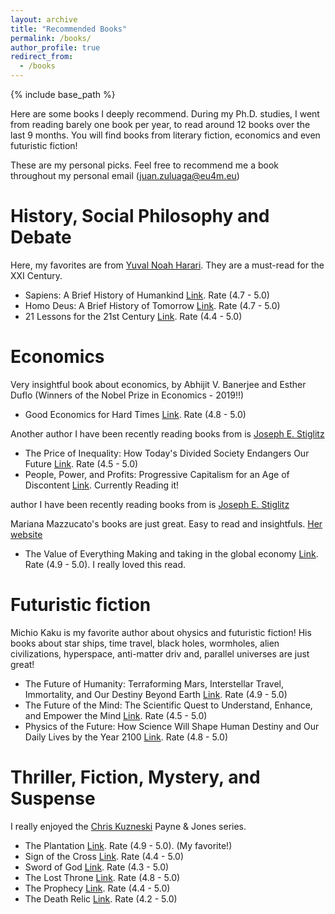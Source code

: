 ```yaml
---
layout: archive
title: "Recommended Books"
permalink: /books/
author_profile: true
redirect_from:
  - /books
---
```


{% include base_path %}

Here are some books I deeply recommend. During my Ph.D. studies, I went from reading barely one book per year, to read around 12 books over the last 9 months. You will find books from literary fiction, economics and even futuristic fiction!  

These are my personal picks. Feel free to recommend me a book throughout my personal email (juan.zuluaga@eu4m.eu)

History, Social Philosophy and Debate
======

Here, my favorites are from [Yuval Noah Harari](https://www.ynharari.com/). They are a must-read for the XXI Century.

* Sapiens: A Brief History of Humankind [Link](https://www.ynharari.com/book/sapiens-2/). Rate (4.7 - 5.0)
* Homo Deus: A Brief History of Tomorrow [Link](https://www.ynharari.com/book/homo-deus/). Rate (4.7 - 5.0)
* 21 Lessons for the 21st Century [Link](https://www.ynharari.com/book/21-lessons-book/). Rate (4.4 - 5.0)

Economics
======

Very insightful book about economics, by Abhijit V. Banerjee and Esther Duflo (Winners of the Nobel Prize in Economics - 2019!!)

* Good Economics for Hard Times [Link](https://www.amazon.com/Good-Economics-Times-Abhijit-Banerjee/dp/1610399501). Rate (4.8 - 5.0)

Another author I have been recently reading books from is [Joseph E. Stiglitz](https://www8.gsb.columbia.edu/faculty/jstiglitz/)

* The Price of Inequality: How Today's Divided Society Endangers Our Future [Link](https://www.amazon.com/The-Price-Inequality-Divided-Endangers-ebook/dp/B007MKCQ30/ref=dp_kinw_strp_1). Rate (4.5 - 5.0)
* People, Power, and Profits: Progressive Capitalism for an Age of Discontent [Link](https://www8.gsb.columbia.edu/faculty/jstiglitz/books). Currently Reading it! 

 author I have been recently reading books from is [Joseph E. Stiglitz](https://www8.gsb.columbia.edu/faculty/jstiglitz/)

Mariana Mazzucato's books are just great. Easy to read and insightfuls. [Her website](https://marianamazzucato.com/)
* The Value of Everything Making and taking in the global economy [Link](https://marianamazzucato.com/books/the-value-of-everything). Rate (4.9 - 5.0). I really loved this read.

Futuristic fiction
======

Michio Kaku is my favorite author about ohysics and futuristic fiction! His books about star ships, time travel, black holes, wormholes, alien civilizations, hyperspace, anti-matter driv and, parallel universes are just great!

* The Future of Humanity: Terraforming Mars, Interstellar Travel, Immortality, and Our Destiny Beyond Earth [Link](https://mkaku.org/home/publications/about-the-future-of-humanity/). Rate (4.9 - 5.0)
* The Future of the Mind: The Scientific Quest to Understand, Enhance, and Empower the Mind [Link](https://www.amazon.com/gp/product/0307473341/ref=as_li_tl?ie=UTF8&camp=1789&creative=390957&creativeASIN=0307473341&linkCode=as2&tag=kaku-20&linkId=WVZ7LHLUD4QVO6OL). Rate (4.5 - 5.0)
* Physics of the Future: How Science Will Shape Human Destiny and Our Daily Lives by the Year 2100 [Link](https://www.amazon.com/gp/product/0307473333/ref=as_li_tl?ie=UTF8&camp=1789&creative=390957&creativeASIN=0307473333&linkCode=as2&tag=kaku-20&linkId=VGABPXTXC3PHL6SA). Rate (4.8 - 5.0)



Thriller, Fiction, Mystery, and Suspense
======

I really enjoyed the [Chris Kuzneski](http://chriskuzneski.com/) Payne & Jones series.

* The Plantation [Link](http://chriskuzneski.com/books/the-plantation.html). Rate (4.9 - 5.0). (My favorite!) 
* Sign of the Cross [Link](http://chriskuzneski.com/books/sign-of-the-cross.html). Rate (4.4 - 5.0)
* Sword of God [Link](http://chriskuzneski.com/books/sword-of-god.html). Rate (4.3 - 5.0)
* The Lost Throne [Link](http://chriskuzneski.com/books/the-lost-throne.html). Rate (4.8 - 5.0)
* The Prophecy [Link](http://chriskuzneski.com/books/the-prophecy.html). Rate (4.4 - 5.0)
* The Death Relic [Link](http://chriskuzneski.com/books/the-death-relic.html). Rate (4.2 - 5.0)

